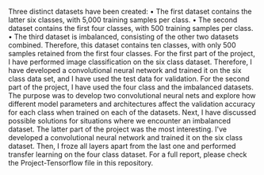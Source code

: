 Three distinct datasets have been created:
• The first dataset contains the latter six classes, with 5,000 training samples per class.
• The second dataset contains the first four classes, with 500 training samples per class.
• The third dataset is imbalanced, consisting of the other two datasets combined. Therefore, this
dataset contains ten classes, with only 500 samples retained from the first four classes.
For the first part of the project, I have performed image classification on the six class dataset. Therefore, I have developed a convolutional neural network and trained it on the six class data set, and I have used the test data for validation.
For the second part of the project, I have used the four class and the imbalanced datasets. The purpose was to develop two convolutional neural nets and explore how different model parameters and architectures affect the validation accuracy for each class when trained on each of the datasets. Next, I have discussed possible solutions for situations where we encounter an imbalanced dataset.
The latter part of the project was the most interesting. I've developed a convolutional neural network and trained it on the six class dataset. Then, I froze all layers apart from the last one and performed transfer learning on the four class dataset.
For a full report, please check the Project-Tensorflow file in this repository.
